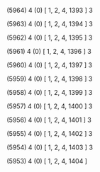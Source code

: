 (5964) 4 (0) [ 1, 2, 4, 1393 ] 3 


(5963) 4 (0) [ 1, 2, 4, 1394 ] 3 


(5962) 4 (0) [ 1, 2, 4, 1395 ] 3 


(5961) 4 (0) [ 1, 2, 4, 1396 ] 3 


(5960) 4 (0) [ 1, 2, 4, 1397 ] 3 


(5959) 4 (0) [ 1, 2, 4, 1398 ] 3 


(5958) 4 (0) [ 1, 2, 4, 1399 ] 3 


(5957) 4 (0) [ 1, 2, 4, 1400 ] 3 


(5956) 4 (0) [ 1, 2, 4, 1401 ] 3 


(5955) 4 (0) [ 1, 2, 4, 1402 ] 3 


(5954) 4 (0) [ 1, 2, 4, 1403 ] 3 


(5953) 4 (0) [ 1, 2, 4, 1404 ]  

